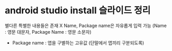 # android studio install 슬라이드 정리
별다른 특별한 내용들은 존재 X
Name, Package name은 자유롭게 입력 가능 (Name : 영문 대문자, Package Name : 영문 소문자)
- Package name : 앱을 구별하는 고유값 (단말에서 앱끼리 구분되도록)
